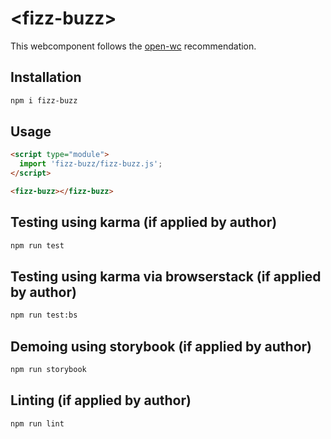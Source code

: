 # \<fizz-buzz>

This webcomponent follows the [open-wc](https://github.com/open-wc/open-wc) recommendation.

## Installation
```bash
npm i fizz-buzz
```

## Usage
```html
<script type="module">
  import 'fizz-buzz/fizz-buzz.js';
</script>

<fizz-buzz></fizz-buzz>
```

## Testing using karma (if applied by author)
```bash
npm run test
```

## Testing using karma via browserstack (if applied by author)
```bash
npm run test:bs
```

## Demoing using storybook (if applied by author)
```bash
npm run storybook
```

## Linting (if applied by author)
```bash
npm run lint
```
